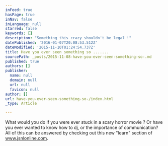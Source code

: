```yaml
---
inFeed: true
hasPage: true
inNav: false
inLanguage: null
starred: false
keywords: []
description: "Something this crazy shouldn't be legal !"
datePublished: '2016-01-07T20:08:53.512Z'
dateModified: '2015-11-10T01:24:54.737Z'
title: Have you ever seen something so .......
sourcePath: _posts/2015-11-08-have-you-ever-seen-something-so-.md
published: true
authors: []
publisher:
  name: null
  domain: null
  url: null
  favicon: null
author: []
url: have-you-ever-seen-something-so-/index.html
_type: Article

---
```

What would you do if you were ever stuck in a scary horror movie ? Or have you ever wanted to know how to dj, or the importance of communication? All of this can be answered by checking out this new "learn" section of www.jsnlonline.com.